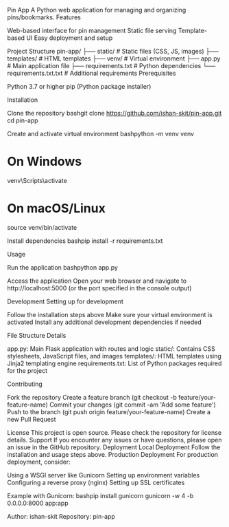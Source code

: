Pin App
A Python web application for managing and organizing pins/bookmarks.
Features

Web-based interface for pin management
Static file serving
Template-based UI
Easy deployment and setup

Project Structure
pin-app/
├── static/          # Static files (CSS, JS, images)
├── templates/       # HTML templates
├── venv/           # Virtual environment
├── app.py          # Main application file
├── requirements.txt # Python dependencies
└── requirements.txt.txt # Additional requirements
Prerequisites

Python 3.7 or higher
pip (Python package installer)

Installation

Clone the repository
bashgit clone https://github.com/ishan-skit/pin-app.git
cd pin-app

Create and activate virtual environment
bashpython -m venv venv

# On Windows
venv\Scripts\activate

# On macOS/Linux
source venv/bin/activate

Install dependencies
bashpip install -r requirements.txt


Usage

Run the application
bashpython app.py

Access the application
Open your web browser and navigate to http://localhost:5000 (or the port specified in the console output)

Development
Setting up for development

Follow the installation steps above
Make sure your virtual environment is activated
Install any additional development dependencies if needed

File Structure Details

app.py: Main Flask application with routes and logic
static/: Contains CSS stylesheets, JavaScript files, and images
templates/: HTML templates using Jinja2 templating engine
requirements.txt: List of Python packages required for the project

Contributing

Fork the repository
Create a feature branch (git checkout -b feature/your-feature-name)
Commit your changes (git commit -am 'Add some feature')
Push to the branch (git push origin feature/your-feature-name)
Create a new Pull Request

License
This project is open source. Please check the repository for license details.
Support
If you encounter any issues or have questions, please open an issue in the GitHub repository.
Deployment
Local Deployment
Follow the installation and usage steps above.
Production Deployment
For production deployment, consider:

Using a WSGI server like Gunicorn
Setting up environment variables
Configuring a reverse proxy (nginx)
Setting up SSL certificates

Example with Gunicorn:
bashpip install gunicorn
gunicorn -w 4 -b 0.0.0.0:8000 app:app

Author: ishan-skit
Repository: pin-app

